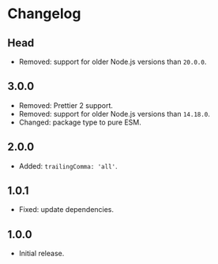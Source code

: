 # Changelog

## Head

- Removed: support for older Node.js versions than `20.0.0`.

## 3.0.0

- Removed: Prettier 2 support.
- Removed: support for older Node.js versions than `14.18.0`.
- Changed: package type to pure ESM.

## 2.0.0

- Added: `trailingComma: 'all'`.

## 1.0.1

- Fixed: update dependencies.

## 1.0.0

- Initial release.
